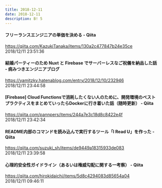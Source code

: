 ```yaml
---
title: 2018-12-11
date: 2018-12-11
description: B! 5
---
```


#### フリーランスエンジニアの単価を決める - Qiita
https://qiita.com/KazukiTanaka/items/130a2c477847b24e35ce<br>
2018/12/11 23:51:36<br>


#### 結婚パーティーのため Nuxt と Firebase でサーバーレスなご祝儀を納品した話 - 病みつきエンジニアブログ
https://yamitzky.hatenablog.com/entry/2018/12/10/232946<br>
2018/12/11 23:44:58<br>


#### [Firebase] Cloud Functionsで消耗したくない人のために、開発環境のベストプラクティスをまとめていったらDockerに行き着いた話（随時更新） - Qiita
https://qiita.com/pannpers/items/244a7e3c18d8c8422e4f<br>
2018/12/11 23:42:34<br>


#### README内部のコマンドを読み込んで実行するツール「I Read U」を作った - Qiita
https://qiita.com/suzuki_sh/items/de9449a18315933de083<br>
2018/12/11 23:39:58<br>


#### 心理的安全性ガイドライン（あるいは権威勾配に関する一考察） - Qiita
https://qiita.com/hirokidaichi/items/5d8c4294083d85654a04<br>
2018/12/11 09:46:11<br>


